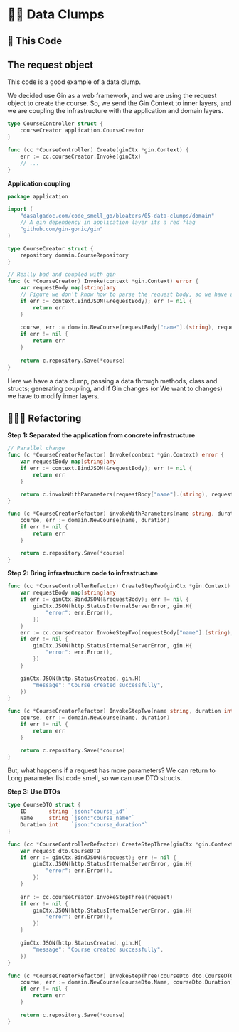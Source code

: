 # 👯‍♀️ Data Clumps

## 💠 This Code

## The request object

This code is a good example of a data clump. 

We decided use Gin as a web framework, and we are using the request object to create the course.
So, we send the Gin Context to inner layers, and we are coupling the infrastructure with the application and domain layers.

```go
type CourseController struct {
    courseCreator application.CourseCreator
}

func (cc *CourseController) Create(ginCtx *gin.Context) {
    err := cc.courseCreator.Invoke(ginCtx)
    // ...
}
```

__Application coupling__
```go
package application

import (
    "dasalgadoc.com/code_smell_go/bloaters/05-data-clumps/domain"
    // A gin dependency in application layer its a red flag
    "github.com/gin-gonic/gin"
)

type CourseCreator struct {
    repository domain.CourseRepository
}

// Really bad and coupled with gin
func (c *CourseCreator) Invoke(context *gin.Context) error {
    var requestBody map[string]any
	// Figure we don't know how to parse the request body, so we have a generic solution
    if err := context.BindJSON(&requestBody); err != nil {
        return err
    }
	
    course, err := domain.NewCourse(requestBody["name"].(string), requestBody["duration"].(int))
    if err != nil {
        return err
    }
	
    return c.repository.Save(*course)
}

```

Here we have a data clump, passing a data through methods, class and structs; generating coupling, and if Gin changes (or We want to changes) we have to modify inner layers.

## 🧑🏻‍🔬 Refactoring

__Step 1: Separated the application from concrete infrastructure__

```go
// Parallel change
func (c *CourseCreatorRefactor) Invoke(context *gin.Context) error {
    var requestBody map[string]any
    if err := context.BindJSON(&requestBody); err != nil {
        return err
    }

    return c.invokeWithParameters(requestBody["name"].(string), requestBody["duration"].(int))
}

func (c *CourseCreatorRefactor) invokeWithParameters(name string, duration int) error {
    course, err := domain.NewCourse(name, duration)
    if err != nil {
        return err
    }

    return c.repository.Save(*course)
}
```

__Step 2: Bring infrastructure code to infrastructure__

```go
func (cc *CourseControllerRefactor) CreateStepTwo(ginCtx *gin.Context) {
    var requestBody map[string]any
    if err := ginCtx.BindJSON(&requestBody); err != nil {
        ginCtx.JSON(http.StatusInternalServerError, gin.H{
            "error": err.Error(),
        })
    }
    err := cc.courseCreator.InvokeStepTwo(requestBody["name"].(string), requestBody["duration"].(int))
    if err != nil {
        ginCtx.JSON(http.StatusInternalServerError, gin.H{
            "error": err.Error(),
        })
    }

    ginCtx.JSON(http.StatusCreated, gin.H{
        "message": "Course created successfully",
    })
}
```

```go
func (c *CourseCreatorRefactor) InvokeStepTwo(name string, duration int) error {
    course, err := domain.NewCourse(name, duration)
    if err != nil {
        return err
    }

    return c.repository.Save(*course)
}
```
But, what happens if a request has more parameters? We can return to Long parameter list code smell, so we can use DTO structs.

__Step 3: Use DTOs__

```go
type CourseDTO struct {
    ID       string `json:"course_id"`
    Name     string `json:"course_name"`
    Duration int    `json:"course_duration"`
}
```

```go
func (cc *CourseControllerRefactor) CreateStepThree(ginCtx *gin.Context) {
    var request dto.CourseDTO
    if err := ginCtx.BindJSON(&request); err != nil {
        ginCtx.JSON(http.StatusInternalServerError, gin.H{
            "error": err.Error(),
        })
    }
	
    err := cc.courseCreator.InvokeStepThree(request)
    if err != nil {
        ginCtx.JSON(http.StatusInternalServerError, gin.H{
            "error": err.Error(),
        })
    }

    ginCtx.JSON(http.StatusCreated, gin.H{
        "message": "Course created successfully",
    })
}
```

```go
func (c *CourseCreatorRefactor) InvokeStepThree(courseDto dto.CourseDTO) error {
    course, err := domain.NewCourse(courseDto.Name, courseDto.Duration)
    if err != nil {
        return err
    }

    return c.repository.Save(*course)
}
```